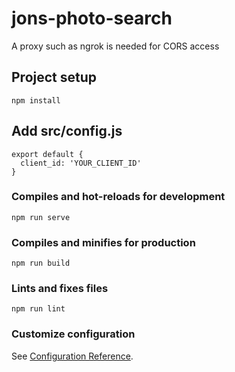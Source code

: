 # jons-photo-search
A proxy such as ngrok is needed for CORS access
## Project setup
```
npm install
```

## Add src/config.js
```
export default {
  client_id: 'YOUR_CLIENT_ID'
}
```

### Compiles and hot-reloads for development
```
npm run serve
```

### Compiles and minifies for production
```
npm run build
```

### Lints and fixes files
```
npm run lint
```

### Customize configuration
See [Configuration Reference](https://cli.vuejs.org/config/).
